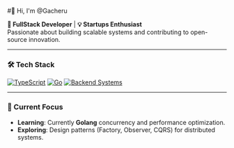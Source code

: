 #👋 Hi, I'm @Gacheru

**🚀 FullStack Developer** | **💡 Startups Enthusiast**  
Passionate about building scalable systems and contributing to open-source innovation.

---

### 🛠️ Tech Stack
[![TypeScript](https://img.shields.io/badge/TypeScript-3178C6?style=flat&logo=typescript&logoColor=white)](https://www.typescriptlang.org/)
[![Go](https://img.shields.io/badge/Go-00ADD8?style=flat&logo=go&logoColor=white)](https://go.dev/)
[![Backend Systems](https://img.shields.io/badge/Backend-Architecture-4A154B?style=flat&logo=serverless)]()

---

### 🌱 Current Focus
- **Learning**: Currently **Golang** concurrency and performance optimization.
- **Exploring**: Design patterns (Factory, Observer, CQRS) for distributed systems.
